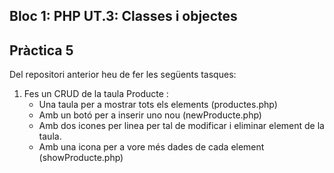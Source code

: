 ## Bloc 1: PHP UT.3: Classes i objectes

## Pràctica 5

Del repositori anterior heu de fer les següents tasques:

1. Fes un CRUD de la taula Producte :
    * Una taula per a mostrar tots els elements (productes.php)
    * Amb un botó per a inserir uno nou (newProducte.php)
    * Amb dos icones per linea per tal de modificar i eliminar element de la taula.
    * Amb una icona per a vore més dades de cada element (showProducte.php)